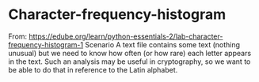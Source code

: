 # Character-frequency-histogram
From: https://edube.org/learn/python-essentials-2/lab-character-frequency-histogram-1  Scenario A text file contains some text (nothing unusual) but we need to know how often (or how rare) each letter appears in the text. Such an analysis may be useful in cryptography, so we want to be able to do that in reference to the Latin alphabet.
